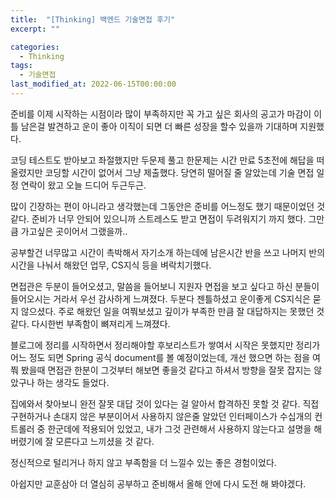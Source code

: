 ```yaml
---
title:  "[Thinking] 백엔드 기술면접 후기"
excerpt: ""

categories:
  - Thinking
tags:
  - 기술면접
last_modified_at: 2022-06-15T00:00:00
---
```


준비를 이제 시작하는 시점이라 많이 부족하지만 꼭 가고 싶은 회사의 공고가 마감이 이틀 남은걸 발견하고 운이 좋아 이직이 되면 더 빠른 성장을 할수 있을까 기대하며 지원했다.

코딩 테스트도 받아보고 좌절했지만 두문제 풀고 한문제는 시간 만료 5초전에 해답을 떠올렸지만 코딩할 시간이 없어서 그냥 제출했다. 당연히 떨어질 줄 알았는데 기술 면접 일정 연락이 왔고 오늘 드디어 두근두근.

많이 긴장하는 편이 아니라고 생각했는데 그동안은 준비를 어느정도 했기 때문이었던 것 같다. 준비가 너무 안되어 있으니까 스트레스도 받고 면접이 두려워지기 까지 했다. 그만큼 가고싶은 곳이어서 그랬을까..

공부할건 너무많고 시간이 촉박해서 자기소개 하는데에 남은시간 반을 쓰고 나머지 반의 시간을 나눠서 해왔던 업무, CS지식 등을 벼락치기했다.

면접관은 두분이 들어오셨고, 말씀을 들어보니 지원자 면접을 보고 싶다고 하신 분들이 들어오시는 거라서 우선 감사하게 느껴졌다. 두분다 젠틀하셨고 운이좋게 CS지식은 묻지 않으셨다. 주로 해왔던 일을 여쭤보셨고 깊이가 부족한 만큼 잘 대답하지는 못했던 것 같다. 다시한번 부족함이 뼈져리게 느껴졌다.

블로그에 정리를 시작하면서 정리해야할 후보리스트가 쌓여서 시작은 못했지만 정리가 어느 정도 되면 Spring 공식 document를 볼 예정이었는데, 개선 했으면 하는 점을 여쭤 봤을때 면접관 한분이 그것부터 해보면 좋을것 같다고 하셔서 방향을 잘못 잡지는 않았구나 하는 생각도 들었다.

집에와서 찾아보니 완전 잘못 대답 것이 있다는 걸 알아서 합격하진 못할 것 같다. 직접 구현하거나 손대지 않은 부분이어서 사용하지 않은줄 알았던 인터페이스가 수십개의 컨트롤러 중 한군데에 적용되어 있었고, 내가 그것 관련해서 사용하지 않는다고 설명을 해버렸기에 잘 모른다고 느끼셨을 것 같다. 

정신적으로 털리거나 하지 않고 부족함을 더 느낄수 있는 좋은 경험이었다.

아쉽지만 교훈삼아 더 열심히 공부하고 준비해서 올해 안에 다시 도전 해 봐야겠다.